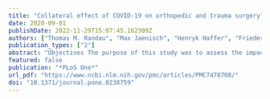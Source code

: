 ```yaml
---
title: "Collateral effect of COVID-19 on orthopedic and trauma surgery"
date: 2020-09-01
publishDate: 2022-11-29T15:07:45.162309Z
authors: ["Thomas M. Randau", "Max Jaenisch", "Henryk Haffer", "Friederike Schömig", "Adnan Kasapovic", "Katharina Olejniczak", "Johannes Flechtenmacher", "Carsten Perka", "Dieter C. Wirtz", "Matthias Pumberger"]
publication_types: ["2"]
abstract: "Objectives The purpose of this study was to assess the impact of the COVID-19 pandemic on orthopedic and trauma surgery in private practices and hospitals in Germany.  Design In this cross-sectional study, an online-based anonymous survey was conducted from April 2th to April 16th 2020.  Setting The survey was conducted among 15.0000 of 18.000 orthopedic and trauma surgeons in Germany, both in private practices and hospitals.  Participants All members of the German Society of Orthopedic and Trauma Surgery (DGOU) and the Professional Association for Orthopedic and Trauma Surgery (BVOU). were invited by e-mail to participate in the survey.  Main outcome measures Out of 50 questions 42 were designed to enquire a certain dimension of the pandemic impact and contribute to one of six indices, namely “Preparedness”, “Resources”, “Reduction”, “Informedness”, “Concern”, and “Depletion”. Data was analyzed in multiple stepwise regression, aiming to identify those factors that independently influenced the indices.  Results 858 orthopedic and trauma surgeons participated in the survey throughout Germany. In the multiple regression analysis, being employed at a hospital was identified as an independent positive predictor in the indices for “Preparedness”, “Resources”, and “Informedness” and an independent negative predictor regarding “Depletion”. Self-employment was found to be an independent positive predictor of the financial index “Depletion”. Female surgeons were identified as an independent variable for a higher level of “Concern”.  Conclusions The study confirms a distinct impact of the COVID-19 pandemic on orthopedic and trauma surgery in Germany. The containment measures are largely considered appropriate despite severe financial constraints. A substantial lack of personal protective equipment (PPE) is reported. The multiple regression analysis shows that self-employed surgeons are more affected by this shortage as well as by the financial consequences than surgeons working in hospitals.  What are the new findings The COVID-19 pandemic has a profound impact on orthopedic and trauma surgery as an unrelated specialty. Self-employed surgeons are affected especially by a shortage of PPE and financial consequences.  How might it impact on clinical practice in the near future Political and financial support can now be applied more focused to subgroups in the field of orthopedics and trauma surgery with an increased demand for support. A special emphasis should be set on the support of self-employed surgeons which are a more affected by the shortage of PPE and financial consequences than surgeons working in hospitals."
featured: false
publication: "*PLoS One*"
url_pdf: "https://www.ncbi.nlm.nih.gov/pmc/articles/PMC7478708/"
doi: "10.1371/journal.pone.0238759"
---
```


